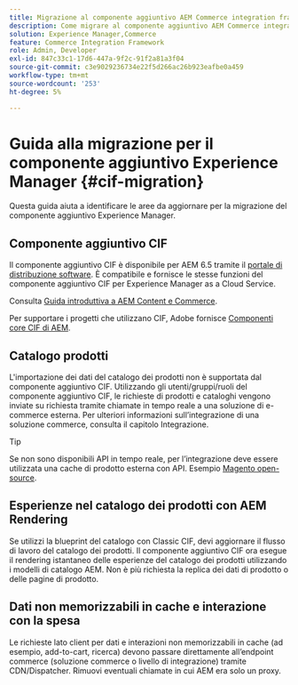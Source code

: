 ```yaml
---
title: Migrazione al componente aggiuntivo AEM Commerce integration framework (CIF)
description: Come migrare al componente aggiuntivo AEM Commerce integration framework (CIF) da una versione precedente.
solution: Experience Manager,Commerce
feature: Commerce Integration Framework
role: Admin, Developer
exl-id: 847c33c1-17d6-447a-9f2c-91f2a81a3f04
source-git-commit: c3e9029236734e22f5d266ac26b923eafbe0a459
workflow-type: tm+mt
source-wordcount: '253'
ht-degree: 5%

---
```


# Guida alla migrazione per il componente aggiuntivo Experience Manager {#cif-migration}

Questa guida aiuta a identificare le aree da aggiornare per la migrazione del componente aggiuntivo Experience Manager.

## Componente aggiuntivo CIF

Il componente aggiuntivo CIF è disponibile per AEM 6.5 tramite il [portale di distribuzione software](https://experience.adobe.com/#/downloads/content/software-distribution/it/aem.html). È compatibile e fornisce le stesse funzioni del componente aggiuntivo CIF per Experience Manager as a Cloud Service.

Consulta [Guida introduttiva a AEM Content e Commerce](getting-started.md).

Per supportare i progetti che utilizzano CIF, Adobe fornisce [Componenti core CIF di AEM](https://github.com/adobe/aem-core-cif-components).

## Catalogo prodotti

L&#39;importazione dei dati del catalogo dei prodotti non è supportata dal componente aggiuntivo CIF. Utilizzando gli utenti/gruppi/ruoli del componente aggiuntivo CIF, le richieste di prodotti e cataloghi vengono inviate su richiesta tramite chiamate in tempo reale a una soluzione di e-commerce esterna. Per ulteriori informazioni sull’integrazione di una soluzione commerce, consulta il capitolo Integrazione.

>[!TIP]
>
>Se non sono disponibili API in tempo reale, per l’integrazione deve essere utilizzata una cache di prodotto esterna con API. Esempio [Magento open-source](https://business.adobe.com/products/magento/open-source.html).

## Esperienze nel catalogo dei prodotti con AEM Rendering

Se utilizzi la blueprint del catalogo con Classic CIF, devi aggiornare il flusso di lavoro del catalogo dei prodotti. Il componente aggiuntivo CIF ora esegue il rendering istantaneo delle esperienze del catalogo dei prodotti utilizzando i modelli di catalogo AEM. Non è più richiesta la replica dei dati di prodotto o delle pagine di prodotto.

## Dati non memorizzabili in cache e interazione con la spesa

Le richieste lato client per dati e interazioni non memorizzabili in cache (ad esempio, add-to-cart, ricerca) devono passare direttamente all’endpoint commerce (soluzione commerce o livello di integrazione) tramite CDN/Dispatcher. Rimuovi eventuali chiamate in cui AEM era solo un proxy.
